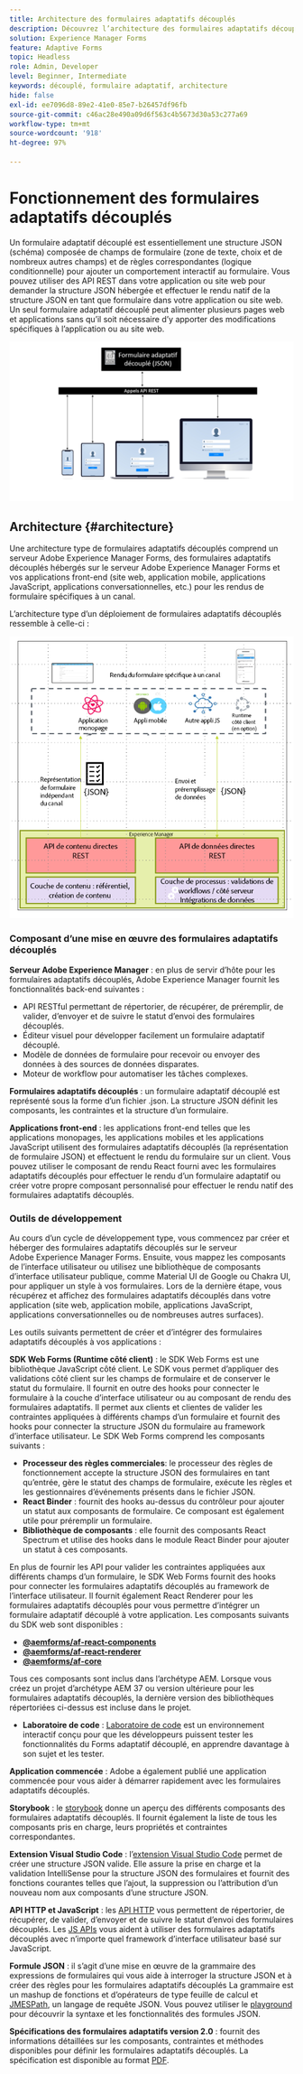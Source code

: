 ```yaml
---
title: Architecture des formulaires adaptatifs découplés
description: Découvrez l’architecture des formulaires adaptatifs découplés d’AEM Forms et commencez à créer rapidement des formulaires pour diverses plateformes. Cet article décrit le fonctionnement des formulaires adaptatifs découplés et leur intégration à différentes applications afin de simplifier le processus de création de formulaires.
solution: Experience Manager Forms
feature: Adaptive Forms
topic: Headless
role: Admin, Developer
level: Beginner, Intermediate
keywords: découplé, formulaire adaptatif, architecture
hide: false
exl-id: ee7096d8-89e2-41e0-85e7-b26457df96fb
source-git-commit: c46ac28e490a09d6f563c4b5673d30a53c277a69
workflow-type: tm+mt
source-wordcount: '918'
ht-degree: 97%

---
```



# Fonctionnement des formulaires adaptatifs découplés

Un formulaire adaptatif découplé est essentiellement une structure JSON (schéma) composée de champs de formulaire (zone de texte, choix et de nombreux autres champs) et de règles correspondantes (logique conditionnelle) pour ajouter un comportement interactif au formulaire. Vous pouvez utiliser des API REST dans votre application ou site web pour demander la structure JSON hébergée et effectuer le rendu natif de la structure JSON en tant que formulaire dans votre application ou site web. Un seul formulaire adaptatif découplé peut alimenter plusieurs pages web et applications sans qu’il soit nécessaire d’y apporter des modifications spécifiques à l’application ou au site web.

![Fonctionnement des formulaires adaptatifs découplés](/help/assets/how-headless-adaprive-forms-work.png)

## Architecture {#architecture}

Une architecture type de formulaires adaptatifs découplés comprend un serveur Adobe Experience Manager Forms, des formulaires adaptatifs découplés hébergés sur le serveur Adobe Experience Manager Forms et vos applications front-end (site web, application mobile, applications JavaScript, applications conversationnelles, etc.) pour les rendus de formulaire spécifiques à un canal.

L’architecture type d’un déploiement de formulaires adaptatifs découplés ressemble à celle-ci :

![Architecture](/help/assets/headless-af-architecture.png)

<!-- 

You can use the React renderer component shipped with Headless adaptive forms to render an Adaptive Form or build your own custom component to natively render a Headless Form in a website or an application or use any UI framework or programming language to build your own components to render your forms.

A typical Headless adaptive forms architecture constitutes an Adobe Experience Manager Server, JSON structure of forms, various frontend apps for channel-specific form renditions.

![Architecture](/help/assets/headless-af-architecture.png) -->

### Composant d’une mise en œuvre des formulaires adaptatifs découplés

**Serveur Adobe Experience Manager** : en plus de servir d’hôte pour les formulaires adaptatifs découplés, Adobe Experience Manager fournit les fonctionnalités back-end suivantes :

* API RESTful permettant de répertorier, de récupérer, de préremplir, de valider, d’envoyer et de suivre le statut d’envoi des formulaires découplés.
* Éditeur visuel pour développer facilement un formulaire adaptatif découplé.
* Modèle de données de formulaire pour recevoir ou envoyer des données à des sources de données disparates.
* Moteur de workflow pour automatiser les tâches complexes.

**Formulaires adaptatifs découplés** : un formulaire adaptatif découplé est représenté sous la forme d’un fichier .json. La structure JSON définit les composants, les contraintes et la structure d’un formulaire.

**Applications front-end** : les applications front-end telles que les applications monopages, les applications mobiles et les applications JavaScript utilisent des formulaires adaptatifs découplés (la représentation de formulaire JSON) et effectuent le rendu du formulaire sur un client. Vous pouvez utiliser le composant de rendu React fourni avec les formulaires adaptatifs découplés pour effectuer le rendu d’un formulaire adaptatif ou créer votre propre composant personnalisé pour effectuer le rendu natif des formulaires adaptatifs découplés.

<!-- ### Understanding Headless adaptive forms definition -->



### Outils de développement

Au cours d’un cycle de développement type, vous commencez par créer et héberger des formulaires adaptatifs découplés sur le serveur Adobe Experience Manager Forms. Ensuite, vous mappez les composants de l’interface utilisateur ou utilisez une bibliothèque de composants d’interface utilisateur publique, comme Material UI de Google ou Chakra UI, pour appliquer un style à vos formulaires. Lors de la dernière étape, vous récupérez et affichez des formulaires adaptatifs découplés dans votre application (site web, application mobile, applications JavaScript, applications conversationnelles ou de nombreuses autres surfaces).

Les outils suivants permettent de créer et d’intégrer des formulaires adaptatifs découplés à vos applications :

**SDK Web Forms (Runtime côté client)** : le SDK Web Forms est une bibliothèque JavaScript côté client. Le SDK vous permet d’appliquer des validations côté client sur les champs de formulaire et de conserver le statut du formulaire. Il fournit en outre des hooks pour connecter le formulaire à la couche d’interface utilisateur ou au composant de rendu des formulaires adaptatifs. Il permet aux clients et clientes de valider les contraintes appliquées à différents champs d’un formulaire et fournit des hooks pour connecter la structure JSON du formulaire au framework d’interface utilisateur. Le SDK Web Forms comprend les composants suivants :

* **Processeur des règles commerciales**: le processeur des règles de fonctionnement accepte la structure JSON des formulaires en tant qu’entrée, gère le statut des champs de formulaire, exécute les règles et les gestionnaires d’événements présents dans le fichier JSON.
* **React Binder** : fournit des hooks au-dessus du contrôleur pour ajouter un statut aux composants de formulaire. Ce composant est également utile pour préremplir un formulaire.
* **Bibliothèque de composants** : elle fournit des composants React Spectrum et utilise des hooks dans le module React Binder pour ajouter un statut à ces composants.

En plus de fournir les API pour valider les contraintes appliquées aux différents champs d’un formulaire, le SDK Web Forms fournit des hooks pour connecter les formulaires adaptatifs découplés au framework de l’interface utilisateur. Il fournit également React Renderer pour les formulaires adaptatifs découplés pour vous permettre d’intégrer un formulaire adaptatif découplé à votre application. Les composants suivants du SDK web sont disponibles :

* **[@aemforms/af-react-components](https://www.npmjs.com/package/@aemforms/af-react-components)**
* **[@aemforms/af-react-renderer](https://www.npmjs.com/package/@aemforms/af-react-renderer)**
* **[@aemforms/af-core](https://www.npmjs.com/package/@aemforms/af-core)**

Tous ces composants sont inclus dans l’archétype AEM. Lorsque vous créez un projet d’archétype AEM 37 ou version ultérieure pour les formulaires adaptatifs découplés, la dernière version des bibliothèques répertoriées ci-dessus est incluse dans le projet.

* **Laboratoire de code** : [Laboratoire de code](https://experienceleague.adobe.com/landing/aem-headless-forms/developer/code.html?lang=fr) est un environnement interactif conçu pour que les développeurs puissent tester les fonctionnalités du Forms adaptatif découplé, en apprendre davantage à son sujet et les tester.

**Application commencée** : Adobe a également publié une application commencée pour vous aider à démarrer rapidement avec les formulaires adaptatifs découplés.

<!-- **View Library (UI Layer)**: A custom form application built in a front-end language. You can use react, Angular, Flutter, NPM, Vue.js, Ionic, BootStrap, or any other language to built front end. You can also use the Headless adaptive forms Super Component, provided out-of-the-box, inside a react application to render a Headless adaptive form. Headless adaptive forms super component makes use of OOTB react spectrum -based form components to render the Headless adaptive form. 

Core-Components: It enables use to render an Adaptive Form using JSON structure. It uses rule grammar to help create dynamic field interactions. The rule grammar is based on [JSON formula](http://github.com/adobe/json-formula/). You can develop your own renderer or embed the React based Adaptive Forms renderer, provided OOTB, in your front-end app to render the form. -->

**Storybook** : le [storybook](https://opensource.adobe.com/aem-forms-af-runtime/storybook/) donne un aperçu des différents composants des formulaires adaptatifs découplés. Il fournit également la liste de tous les composants pris en charge, leurs propriétés et contraintes correspondantes.

**Extension Visual Studio Code** : l’[extension Visual Studio Code](visual-studio-code-extension-for-headless-adaptive-forms.md) permet de créer une structure JSON valide. Elle assure la prise en charge et la validation IntelliSense pour la structure JSON des formulaires et fournit des fonctions courantes telles que l’ajout, la suppression ou l’attribution d’un nouveau nom aux composants d’une structure JSON.

**API HTTP et JavaScript** : les [API HTTP](https://opensource.adobe.com/aem-forms-af-runtime/api/) vous permettent de répertorier, de récupérer, de valider, d’envoyer et de suivre le statut d’envoi des formulaires découplés. Les [JS APIs](https://opensource.adobe.com/aem-forms-af-runtime/jsdocs/) vous aident à utiliser des formulaires adaptatifs découplés avec n’importe quel framework d’interface utilisateur basé sur JavaScript.

**Formule JSON** : il s’agit d’une mise en œuvre de la grammaire des expressions de formulaires qui vous aide à interroger la structure JSON et à créer des règles pour les formulaires adaptatifs découplés La grammaire est un mashup de fonctions et d’opérateurs de type feuille de calcul et [JMESPath](https://jmespath.org/), un langage de requête JSON. Vous pouvez utiliser le [playground](https://opensource.adobe.com/json-formula/dist/index.html) pour découvrir la syntaxe et les fonctionnalités des formules JSON.

**Spécifications des formulaires adaptatifs version 2.0** : fournit des informations détaillées sur les composants, contraintes et méthodes disponibles pour définir les formulaires adaptatifs découplés. La spécification est disponible au format [PDF](/help/assets/headless-adaptive-forms-specification.pdf).

